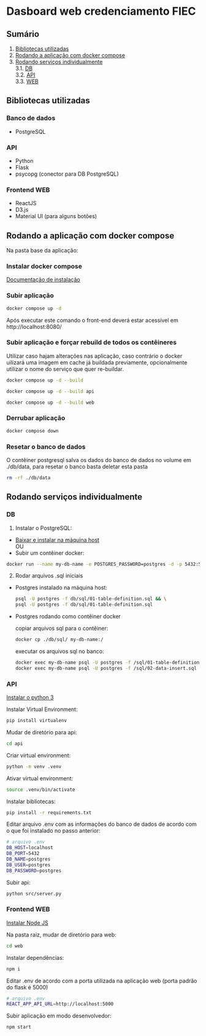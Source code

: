 # Dasboard web credenciamento FIEC
## Sumário
1. [Bibliotecas utilizadas](#bibliotecas-utilizadas)  
2. [Rodando a aplicação com docker compose](#rodando-a-aplicação-com-docker-compose)  
3. [Rodando serviços individualmente](#rodando-serviços-individualmente)  
    3.1. [DB](#db)  
    3.2. [API](#api-1)  
    3.3. [WEB](#frontend-web-1)  

## Bibliotecas utilizadas
### Banco de dados
  * PostgreSQL
### API
  * Python
  * Flask
  * psycopg (conector para DB PostgreSQL)
### Frontend WEB
  * ReactJS
  * D3.js
  * Material UI (para alguns botões)

## Rodando a aplicação com docker compose
Na pasta base da aplicação:
### Instalar docker compose
[Documentação de instalação](https://docs.docker.com/compose/install/)

### Subir aplicação
```bash
docker compose up -d
```
Após executar este comando o front-end deverá estar acessível em http://localhost:8080/

### Subir aplicação e forçar rebuild de todos os contêineres
Utilizar caso hajam alterações nas aplicação, caso contrário o docker uilizará uma imagem em cache já buildada previamente, opcionalmente utilizar o nome do serviço que quer re-buildar.
```bash
docker compose up -d --build
```
```bash
docker compose up -d --build api
```
```bash
docker compose up -d --build web
```

### Derrubar aplicação
```bash
docker compose down
```

### Resetar o banco de dados
O contêiner postgresql salva os dados do banco de dados no volume em ./db/data, para resetar o banco basta deletar esta pasta
```bash
rm -rf ./db/data
```

## Rodando serviços individualmente
### DB
1. Instalar o PostgreSQL:
* [Baixar e instalar na máquina host](https://www.postgresql.org/download/)  
OU  
* Subir um contêiner docker:
```bash
docker run --name my-db-name -e POSTGRES_PASSWORD=postgres -d -p 5432:5432 postgres:16.1
```

2. Rodar arquivos .sql iniciais
* Postgres instalado na máquina host:
  ```bash
  psql -U postgres -f db/sql/01-table-definition.sql && \
  psql -U postgres -f db/sql/01-table-definition.sql
  ```
* Postgres rodando como contêiner docker  

  copiar arquivos sql para o contêiner:
  ```bash
  docker cp ./db/sql/ my-db-name:/
  ```
  executar os arquivos sql no banco:
  ```bash
  docker exec my-db-name psql -U postgres -f /sql/01-table-definition.sql && \
  docker exec my-db-name psql -U postgres -f /sql/02-data-insert.sql
  ```

### API
[Instalar o python 3](https://www.python.org/downloads/)

Instalar Virtual Environment:
```bash
pip install virtualenv
```

Mudar de diretório para api:  
```bash
cd api
```

Criar virtual environment:
```bash
python -m venv .venv
```

Ativar virtual environment:
```bash
source .venv/bin/activate
```

Instalar bibliotecas:
```bash
pip install -r requirements.txt
```

Editar arquivo .env com as informações do banco de dados de acordo com o que foi instalado no passo anterior:
```bash
# arquivo .env
DB_HOST=localhost
DB_PORT=5432
DB_NAME=postgres
DB_USER=postgres
DB_PASSWORD=postgres
```

Subir api:
```bash
python src/server.py
```

### Frontend WEB
[Instalar Node JS](https://nodejs.org/en/download)

Na pasta raiz, mudar de diretório para web:  
```bash
cd web
```

Instalar dependências:
```bash
npm i
```

Editar .env de acordo com a porta utilizada na aplicação web
(porta padrão do flask é 5000)
```bash
# arquivo .env
REACT_APP_API_URL=http://localhost:5000
```

Subir aplicação em modo desenvolvedor:
```bash
npm start
```